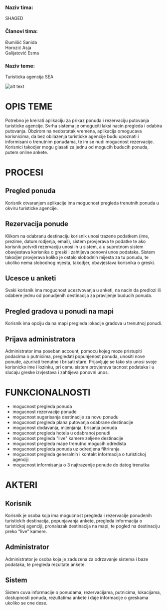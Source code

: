 ### **Naziv tima:** 
SHAGED

### **Članovi tima:** 
Đumišić Sanida      
Horozić Asja      
Galijatović Esma 

### **Naziv teme:** 
Turisticka agencija SEA

![alt text](http://im.hunt.in/cg/silvassa/City-Guide/Travel-Agency.jpg)

# **OPIS TEME**  
Potrebno je kreirati aplikaciju za prikaz ponuda i rezervaciju putovanja turisticke agencije. Svrha sistema je omoguciti laksi
nacin pregleda i odabira putovanja. Obzirom na nedostatak vremena, aplikacija omogucava korisnicima, da bez obilazenja turisticke 
agencije budu upoznati i informisani o trenutnim ponudama, te im se nudi mogucnost rezervacije. Korisnici takodjer mogu glasati za
jednu od mogucih buducih ponuda, putem online ankete. 

# **PROCESI**
## **Pregled ponuda**
Korisnik otvaranjem aplikacije ima mogucnost pregleda trenutnih ponuda u okviru turisticke agencije.

## **Rezervacija ponude**
Klikom na odabranu destinaciju korisnik unosi trazene podatkem (ime, prezime, datum rodjenja, email), sistem provjerava te podatke
te ako korisnik potvrdi rezervaciju unosi ih u sistem, a u suprotnom sistem obavjestava korisnika o greski i zahtijeva ponovni unos
podataka. Sistem takodjer provjerava koliko je ostalo slobodnih mijesta za tu ponudu, te ukoliko nema slobodnog mjesta, takodjer, 
obavjestava korisnika o greski.

## **Ucesce u anketi** 
Svaki korisnik ima mogucnost ucestvovanja u anketi, na nacin da predlozi ili odabere jednu od ponudjenih destinacija za pravljenje 
buducih ponuda. 

## **Pregled gradova u ponudi na mapi**
Korisnik ima opciju da na mapi pregleda lokacije gradova u trenutnoj ponudi.

## **Prijava administratora**
Administrator ima poseban account, pomocu kojeg moze pristupiti podacima o putnicima, pregledati popunjenost ponuda, unositi nove 
ponude, azurirati trenutne i brisati stare. Prijavljuje se tako sto unosi svoje korisnicko ime i lozinku, pri cemu sistem provjerava 
tacnost podataka i u slucaju greske izvjestava i zahtijeva ponovni unos.

# **FUNKCIONALNOSTI**
- mogucnost pregleda ponuda
- mogucnost rezervacije ponude
- mogucnost sugerisanja destinacije za novu ponudu
- mogucnost pregleda plana putovanja odabrane destinacije
- mogucnost dodavanja, mijenjanja, brisanja ponuda
- mogucnost pregleda hotela u odabranoj ponudi
- mogucnost pregleda "live" kamere zeljene destinacije
- mogucnost pregleda mape trenutno mogucih odredista
- mogucnost pregleda ponuda uz odredjena filtriranja
- mogucnost pregleda generalnih i kontakt informacija o turistickoj agenciji
- mogucnost informisanja o 3 najtrazenije ponude do datog trenutka

# **AKTERI** 
## **Korisnik**
Korisnik je osoba koja ima mogucnost pregleda i rezervacije ponudenih turistickih destinacija, popunjavanja ankete, pregleda 
informacija o turistickoj agenciji, pronalazak destinacija na mapi, te pogled na destinaciju preko "live" kamere.

## **Administrator**
Administrator je osoba koja je zaduzena za odrzavanje sistema i baze podataka, te pregleda rezultate ankete.

## **Sistem**
Sistem cuva informacije o ponudama, rezervacijama, putnicima, lokacijama, dostupnosti ponuda, rezultatima ankete i daje informacije 
o greskama ukoliko se one dese.

